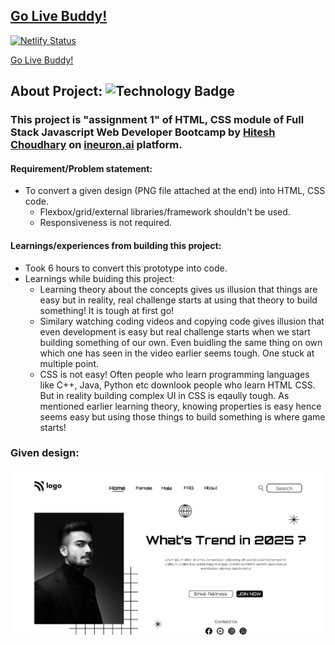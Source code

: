 ## [Go Live Buddy!](https://tushar-ojha-street-style-landing-page.netlify.app/)

[![Netlify Status](https://api.netlify.com/api/v1/badges/08792b0d-05a4-4f99-97ad-0f08934f1468/deploy-status)](https://app.netlify.com/sites/tushar-ojha-web-design-landing-page/deploys)

[Go Live Buddy!](https://tushar-ojha-street-style-landing-page.netlify.app/)

## About Project: ![Technology Badge](https://img.shields.io/badge/Technology-HTML%20%7C%20CSS-green)
  ### This project is "assignment 1" of HTML, CSS module of Full Stack Javascript Web Developer Bootcamp by [Hitesh Choudhary](https://www.youtube.com/c/HiteshChoudharydotcom) on [ineuron.ai](https://ineuron.ai/) platform. 
  
  
#### Requirement/Problem statement: 
- To convert a given design (PNG file attached at the end) into HTML, CSS code.
    - Flexbox/grid/external libraries/framework shouldn't be used.
    - Responsiveness is not required.

#### Learnings/experiences from building this project:
- Took 6 hours to convert this prototype into code.
- Learnings while buiding this project:
  - Learning theory about the concepts gives us illusion that things are easy but in reality, real challenge starts at using that theory to build something! It is tough at first go!
  - Similary watching coding videos and copying code gives illusion that even development is easy but real challenge starts when we start building something of our own. Even buidling the same thing on own which one has seen in the video earlier seems tough. One stuck at multiple point.
  - CSS is not easy! Often people who learn programming languages like C++, Java, Python etc downlook people who learn HTML CSS. But in reality building complex UI in CSS is eqaully tough. As mentioned earlier learning theory, knowing properties is easy hence seems easy but using those things to build something is where game starts!


### Given design:
![Design Image](/Design.png "Design Title")

